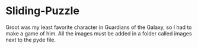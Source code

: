 # Sliding-Puzzle
Groot was my least favorite character in Guardians of the Galaxy, so I had to make a game of him.
All the images must be added in a folder called images next to the pyde file.

